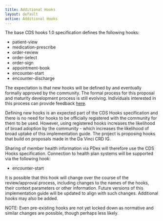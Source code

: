 ```yaml
---
title: Additional Hooks
layout: default
active: Additional Hooks
---
```


The base CDS hooks 1.0 specification defines the following hooks: 

* patient-view
* medication-prescribe
* order-review
* order-select
* order-sign
* appointment-book
* encounter-start
* encounter-discharge

The expectation is that new hooks will be defined by and eventually formally approved by the community. The formal process for this proposal and maturity development process is still evolving. Individuals interested in this process can provide feedback [here](https://cds-hooks.hl7.org).

Defining new hooks is an expected part of the CDS Hooks specification and there is no need for hooks to be officially registered with the community for them to be used. However, using registered hooks increases the likelihood of broad adoption by the community - which increases the likelihood of broad uptake of this implementation guide. The project is proposing hooks that build on proposals made in the Da Vinci CRD IG. 

Sharing of member health information via PDex will therefore use the CDS Hooks specification. Connection to health plan systems will be supported via the following hook:

* encounter-start

It is possible that this hook will change over the course of the review/approval process, including changes to the names of the hooks, their context parameters or other information. Future versions of this implementation guide will be updated to align with such changes. Additional hooks may also be added.

NOTE: Even pre-existing hooks are not yet locked down as normative and similar changes are possible, though perhaps less likely.
